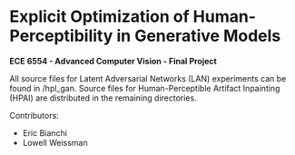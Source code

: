# Explicit Optimization of Human-Perceptibility in Generative Models
**ECE 6554 - Advanced Computer Vision - Final Project**

All source files for Latent Adversarial Networks (LAN) experiments can be found in /hpl_gan.
Source files for Human-Perceptible Artifact Inpainting (HPAI) are distributed in the remaining directories.

Contributors:
- Eric Bianchi
- Lowell Weissman
